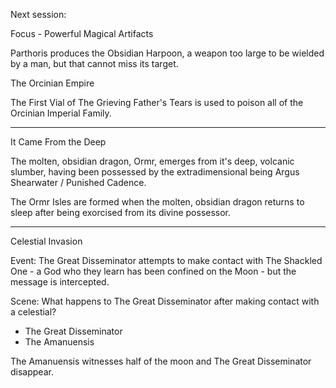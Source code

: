 Next session:

Focus - Powerful Magical Artifacts

Parthoris produces the Obsidian Harpoon, a weapon too large to be wielded by a man, but that cannot miss its target.

The Orcinian Empire

The First Vial of The Grieving Father's Tears is used to poison all of the Orcinian Imperial Family.

---

It Came From the Deep

The molten, obsidian dragon, Ormr, emerges from it's deep, volcanic slumber, having been possessed by the extradimensional being Argus Shearwater / Punished Cadence.

The Ormr Isles are formed when the molten, obsidian dragon returns to sleep after being exorcised from its divine possessor.

---

Celestial Invasion

Event:
The Great Disseminator attempts to make contact with The Shackled One - a God who they learn has been confined on the Moon - but the message is intercepted.

Scene:
What happens to The Great Disseminator after making contact with a celestial?

+ The Great Disseminator
+ The Amanuensis

The Amanuensis witnesses half of the moon and The Great Disseminator disappear.